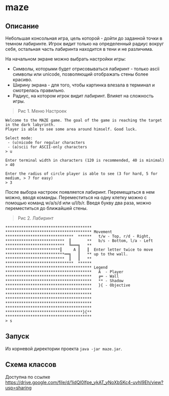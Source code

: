 # maze
## Описание

Небольшая консольная игра, цель которой - дойти до заданной точки в темном лабиринте. Игрок видит 
только на определенный радиус вокруг себя, остальная часть лабиринта находится в тени и не различима.

На начальном экране можно выбрать настройки игры:
* Символы, которыми будет отрисовываться лабиринт - только ascii символы или unicode, 
 позволяющий отображать стены более красиво.
* Ширину экрана - для того, чтобы картинка влезала в терминал и смотрелась правильно.
* Радиус, на котором игрок видит лабиринт. Влияет на сложность игры.

> Рис 1. Меню Настроек

    Welcome to the MAZE game. The goal of the game is reaching the target in the dark labyrinth.
    Player is able to see some area around himself. Good luck.

    Select mode:
     - (u)nicode for regular characters
     - (a)scii for ASCII-only characters
    > u

    Enter terminal width in characters (120 is recommended, 40 is minimal)
    > 40 

    Enter the radius of circle player is able to see (3 for hard, 5 for medium, > 7 for easy)
    > 3


После выбора настроек появляется лабиринт. Перемещаться в нем можно, вводя команды. Переместиться на 
одну клетку можно с помощью команд w/a/s/d или u/l/b/r. Введя букву два раза, можно переместиться до
ближайшей стены.

> Рис 2. Лабиринт

    **************************************                              
    ************************************** Movement                     
    ******************************  ******   t/w - Top, r/d - Right,    
    **************************  ║       **   b/s - Bottom, l/a - Left   
    **************************  ╚═══╗   **                              
    ************************║     A ║   ║  Enter letter twice to move   
    **************************══╗   ║   ** up to the wall.              
    **************************  ║   ║   **                              
    ******************************  ******                              
    ************************************** Legend                       
    **************************************   A  - Player                
    **************************************   ╔═ - Wall                  
    **************************************   ** - Shadow                
    **************************************   }{ - Objective             
    **************************************                              
    **************************************                              
    **************************************
    **************************************
    **************************************
    **********************************}{**
    **************************************
    > s

## Запуск
Из корневой директории проекта `java -jar maze.jar`.

## Схема классов
Доступна по ссылке https://drive.google.com/file/d/1idQI0lfpe_ykAT_yNoXbSKc4-uvhI9Eh/view?usp=sharing

